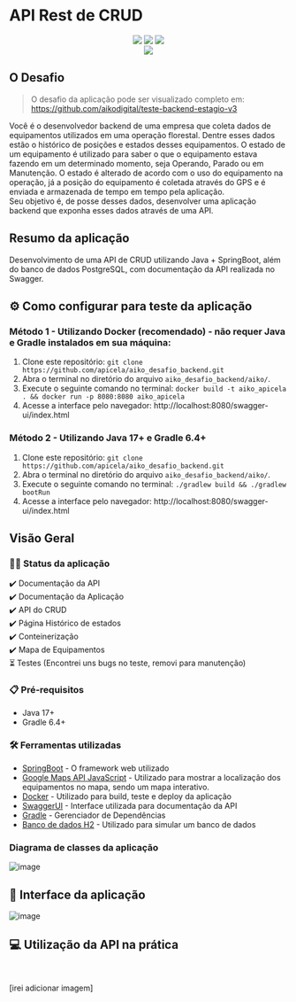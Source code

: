 # API Rest de CRUD

<p align="center">
  <img src="https://img.shields.io/badge/Java-000?style=for-the-badge&logo=java&logoColor=white"/>
  <img src="https://img.shields.io/badge/Spring-000?style=for-the-badge&logo=spring&logoColor=green"/>
  <img src="https://img.shields.io/badge/PostgreSQL-black?style=for-the-badge&logo=postgresql&logoColor=blue"/>
  <br> <img src="http://img.shields.io/static/v1?label=STATUS&message=OK&color=RED&style=for-the-badge"/>
</p>

## O Desafio

> O desafio da aplicação pode ser visualizado completo em: https://github.com/aikodigital/teste-backend-estagio-v3

Você é o desenvolvedor backend de uma empresa que coleta dados de equipamentos utilizados em uma operação florestal.
Dentre esses dados estão o histórico de posições e estados desses equipamentos. O estado de um equipamento é utilizado
para saber o que o equipamento estava fazendo em um determinado momento, seja Operando, Parado ou em Manutenção. O
estado é alterado de acordo com o uso do equipamento na operação, já a posição do equipamento é coletada através do GPS
e é enviada e armazenada de tempo em tempo pela aplicação.<br>
Seu objetivo é, de posse desses dados, desenvolver uma aplicação backend que exponha esses dados através de uma API.

## Resumo da aplicação

Desenvolvimento de uma API de CRUD utilizando Java + SpringBoot, além do banco de dados PostgreSQL, com documentação da
API realizada no Swagger.

## ⚙️ Como configurar para teste da aplicação
### Método 1 - Utilizando Docker (recomendado) - não requer Java e Gradle instalados em sua máquina:
1. Clone este repositório: ``` git clone https://github.com/apicela/aiko_desafio_backend.git ```
2. Abra o terminal no diretório do arquivo `aiko_desafio_backend/aiko/`.
3. Execute o seguinte comando no terminal: ```docker build -t aiko_apicela . && docker run -p 8080:8080 aiko_apicela```
4. Acesse a interface pelo navegador: http://localhost:8080/swagger-ui/index.html
   <br>
### Método 2 - Utilizando Java 17+ e Gradle 6.4+
1. Clone este repositório: ``` git clone https://github.com/apicela/aiko_desafio_backend.git ```
2. Abra o terminal no diretório do arquivo `aiko_desafio_backend/aiko/`.
3. Execute o seguinte comando no terminal: ```./gradlew build && ./gradlew bootRun```
4. Acesse a interface pelo navegador: http://localhost:8080/swagger-ui/index.html
   <br>


## Visão Geral

### 👨‍💻 Status da aplicação

:heavy_check_mark: Documentação da API<br>
:heavy_check_mark: Documentação da Aplicação <br>
:heavy_check_mark: API do CRUD <br>
:heavy_check_mark: Página Histórico de estados <br>
:heavy_check_mark: Conteinerização <br>
:heavy_check_mark: Mapa de Equipamentos <br>
⏳ Testes (Encontrei uns bugs no teste, removi para manutenção)<br>


### 📋 Pré-requisitos

* Java 17+ <br>
* Gradle 6.4+<br>
### 🛠️ Ferramentas utilizadas

* [SpringBoot](https://spring.io/) - O framework web utilizado
* [Google Maps API JavaScript](https://developers.google.com/maps/documentation/javascript?hl=pt-br) - Utilizado para
  mostrar a localização dos equipamentos no mapa, sendo um mapa interativo.
* [Docker](https://www.docker.com/) - Utilizado para build, teste e deploy da aplicação
* [SwaggerUI](https://swagger.io/tools/swagger-ui/) - Interface utilizada para documentação da API
* [Gradle](https://gradle.org/) - Gerenciador de Dependências
* [Banco de dados H2](https://www.h2database.com/html/main.html) - Utilizado para simular um banco de dados

### Diagrama de classes da aplicação

![image](https://github.com/apicela/aiko_desafio_backend/assets/105384228/6b81eb7f-0b3e-4be8-9de0-4cf461f242d4)


## 📝 Interface da aplicação

![image](https://github.com/apicela/aiko_desafio_backend/assets/105384228/5dd6c534-4a36-4427-b6be-2e1fc8441098)


## 💻 Utilização da API na prática
<br>

[irei adicionar imagem]

<br>

